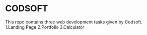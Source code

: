 # CODSOFT
This repo contains three web development tasks given by Codsoft.
1.Landing Page
2.Portfolio
3.Calculator
